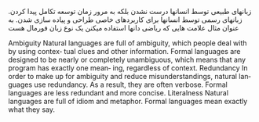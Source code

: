 زبانهای طبیعی توسط انسانها درست نشدن بلکه به مرور زمان توسعه تکامل پیدا کردن.
زبانهای رسمی توسط انسانها برای کاربردهای خاصی طراحی و پیاده سازی شدن. به عنوان مثال علامت هایی که ریاضی دانها استفاده میکنن یک نوع زبان فورمال هست

Ambiguity
Natural languages are full of ambiguity, which people deal with by using contex‐
tual clues and other information. Formal languages are designed to be nearly or
completely unambiguous, which means that any program has exactly one mean‐
ing, regardless of context.
Redundancy
In order to make up for ambiguity and reduce misunderstandings, natural lan‐
guages use redundancy. As a result, they are often verbose. Formal languages are
less redundant and more concise.
Literalness
Natural languages are full of idiom and metaphor. Formal languages mean
exactly what they say.